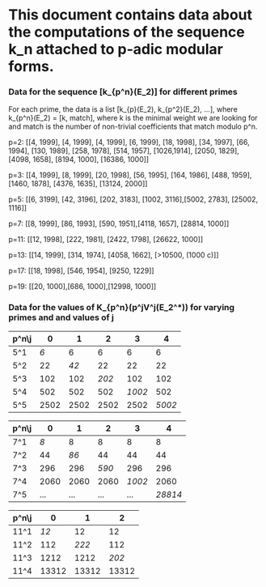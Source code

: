 # This document contains data about the computations of the sequence k_n attached to p-adic modular forms.

### Data for the sequence [k_{p^n}(E_2)] for different primes

For each prime, the data is a list [k_{p}(E_2), k_{p^2}(E_2), ...], where k_{p^n}(E_2) = [k, match], where k is the minimal weight we are looking for and match is the number of non-trivial coefficients that match modulo p^n.

p=2: [[4, 1999], [4, 1999], [4, 1999], [6, 1999], [18, 1998], [34, 1997], [66, 1994], [130, 1989], [258, 1978], [514, 1957], [1026,1914], [2050, 1829], [4098, 1658], [8194, 1000], [16386, 1000]]

p=3: [[4, 1999], [8, 1999], [20, 1998], [56, 1995], [164, 1986], [488, 1959], [1460, 1878], [4376, 1635], [13124, 2000]]

p=5: [[6, 3199], [42, 3196], [202, 3183], [1002, 3116],[5002, 2783], [25002, 1116]]

p=7: [[8, 1999], [86, 1993], [590, 1951],[4118, 1657], [28814, 1000]]

p=11: [[12, 1998], [222, 1981], [2422, 1798], [26622, 1000]]

p=13: [[14, 1999], [314, 1974], [4058, 1662], [>10500, (1000 c)]]

p=17: [[18, 1998], [546, 1954], [9250, 1229]]

p=19: [[20, 1000],[686, 1000],[12998, 1000]]

### Data for the values of K_{p^n}(p^jV^j(E_2^*)) for varying primes and and values of j

p^n\j   |   0   |   1   |   2   |   3   |   4
--------|-------|-------|-------|-------|-------
5^1     |*6*    |6      |6      |6      |6
5^2     |22     |*42*   |22     |22     |22
5^3     |102    |102    |*202*  |102    |102
5^4     |502    |502    |502    |*1002* |502
5^5     |2502   |2502   |2502   |2502   |*5002*

p^n\j   |   0   |   1   |   2   |   3   |   4
--------|-------|-------|-------|-------|-------
7^1     |*8*    |8      |8      |8      |8
7^2     |44     |*86*   |44     |44     |44
7^3     |296    |296    |*590*  |296    |296
7^4     |2060   |2060   |2060   |*1002* |2060
7^5     |...    |...    |...    |...    |*28814*

p^n\j   |   0   |   1   |   2   
--------|-------|-------|-------
11^1    |*12*   |12     |12     
11^2    |112    |*222*  |112     
11^3    |1212   |1212   |*202*  
11^4    |13312  |13312  |13312   
